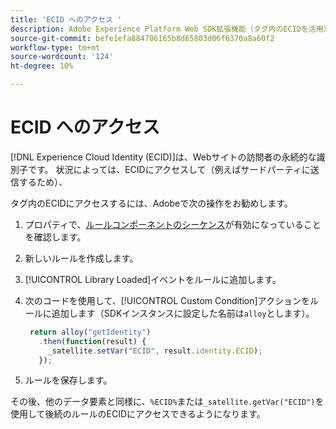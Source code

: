 ```yaml
---
title: 'ECID へのアクセス '
description: Adobe Experience Platform Web SDK拡張機能（タグ内のECIDを活用）
source-git-commit: befe1efa884706165b8d65803d06f6370a8a60f2
workflow-type: tm+mt
source-wordcount: '124'
ht-degree: 10%

---
```



# ECID へのアクセス

[!DNL Experience Cloud Identity (ECID)]は、Webサイトの訪問者の永続的な識別子です。 状況によっては、ECIDにアクセスして（例えばサードパーティに送信するため）、

タグ内のECIDにアクセスするには、Adobeで次の操作をお勧めします。

1. プロパティで、[ルールコンポーネントのシーケンス](../../tags/ui/managing-resources/rules.md#sequencing)が有効になっていることを確認します。
1. 新しいルールを作成します。
1. [!UICONTROL Library Loaded]イベントをルールに追加します。
1. 次のコードを使用して、[!UICONTROL Custom Condition]アクションをルールに追加します（SDKインスタンスに設定した名前は`alloy`とします）。

   ```javascript
    return alloy("getIdentity")
      .then(function(result) {
        _satellite.setVar("ECID", result.identity.ECID);
      });
   ```

1. ルールを保存します。

その後、他のデータ要素と同様に、`%ECID%`または`_satellite.getVar("ECID")`を使用して後続のルールのECIDにアクセスできるようになります。
